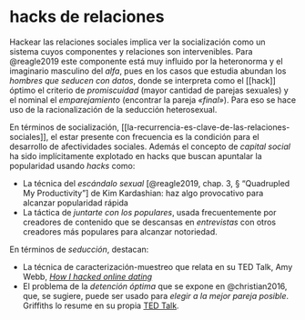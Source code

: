 # hacks de relaciones
Hackear las relaciones sociales implica ver la socialización como un sistema cuyos componentes y relaciones son intervenibles. Para @reagle2019 este componente está muy influido por la heteronorma y el imaginario masculino del *alfa*, pues en los casos que estudia abundan los *hombres que seducen con datos*, donde se interpreta como el [[hack]] óptimo el criterio de *promiscuidad* (mayor cantidad de parejas sexuales) y el nominal el *emparejamiento* (encontrar la pareja *«final»*). Para eso se hace uso de la racionalización de la seducción heterosexual.

En términos de socialización, [[la-recurrencia-es-clave-de-las-relaciones-sociales]], el estar presente con frecuencia es la condición para el desarrollo de afectividades sociales. Además el concepto de *capital social* ha sido implícitamente explotado en hacks que buscan apuntalar la popularidad usando *hacks* como:

- La técnica del *escándalo sexual* [@reagle2019, chap. 3, § “Quadrupled My Productivity”] de Kim Kardashian: haz algo provocativo para alcanzar popularidad rápida
- La táctica de *juntarte con los populares*, usada frecuentemente por creadores de contenido que se descansas en *entrevistas* con otros creadores más populares para alcanzar notoriedad.

En términos de *seducción*, destacan:

- La técnica de caracterización-muestreo que relata en su TED Talk, Amy Webb, [*How I hacked online dating*](https://www.ted.com/talks/amy_webb_how_i_hacked_online_dating)
- El problema de la *detención óptima* que se expone en @christian2016, que, se sugiere, puede ser usado para *elegir a la mejor pareja posible*. Griffiths lo resume en su propia [TED Talk](https://youtu.be/lOhL-XUQPFE).